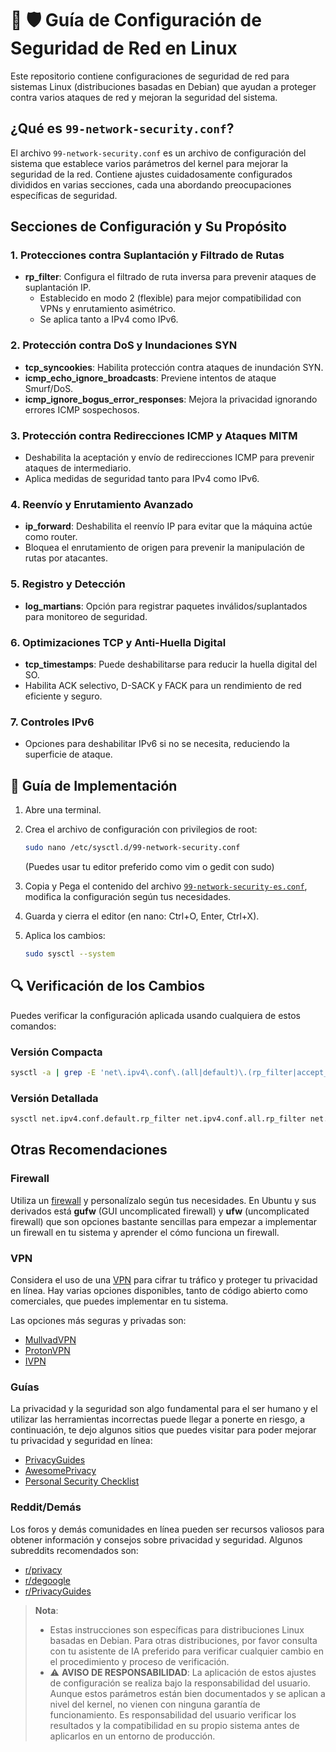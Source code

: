 # 🐧 🛡️ Guía de Configuración de Seguridad de Red en Linux

Este repositorio contiene configuraciones de seguridad de red para sistemas Linux (distribuciones basadas en Debian) que ayudan a proteger contra varios ataques de red y mejoran la seguridad del sistema.

## ¿Qué es `99-network-security.conf`?

El archivo `99-network-security.conf` es un archivo de configuración del sistema que establece varios parámetros del kernel para mejorar la seguridad de la red. Contiene ajustes cuidadosamente configurados divididos en varias secciones, cada una abordando preocupaciones específicas de seguridad.

## Secciones de Configuración y Su Propósito

### 1. Protecciones contra Suplantación y Filtrado de Rutas

- **rp_filter**: Configura el filtrado de ruta inversa para prevenir ataques de suplantación IP.
  - Establecido en modo 2 (flexible) para mejor compatibilidad con VPNs y enrutamiento asimétrico.
  - Se aplica tanto a IPv4 como IPv6.

### 2. Protección contra DoS y Inundaciones SYN

- **tcp_syncookies**: Habilita protección contra ataques de inundación SYN.
- **icmp_echo_ignore_broadcasts**: Previene intentos de ataque Smurf/DoS.
- **icmp_ignore_bogus_error_responses**: Mejora la privacidad ignorando errores ICMP sospechosos.

### 3. Protección contra Redirecciones ICMP y Ataques MITM

- Deshabilita la aceptación y envío de redirecciones ICMP para prevenir ataques de intermediario.
- Aplica medidas de seguridad tanto para IPv4 como IPv6.

### 4. Reenvío y Enrutamiento Avanzado

- **ip_forward**: Deshabilita el reenvío IP para evitar que la máquina actúe como router.
- Bloquea el enrutamiento de origen para prevenir la manipulación de rutas por atacantes.

### 5. Registro y Detección

- **log_martians**: Opción para registrar paquetes inválidos/suplantados para monitoreo de seguridad.

### 6. Optimizaciones TCP y Anti-Huella Digital

- **tcp_timestamps**: Puede deshabilitarse para reducir la huella digital del SO.
- Habilita ACK selectivo, D-SACK y FACK para un rendimiento de red eficiente y seguro.

### 7. Controles IPv6

- Opciones para deshabilitar IPv6 si no se necesita, reduciendo la superficie de ataque.

## 🚀 Guía de Implementación

1. Abre una terminal.

2. Crea el archivo de configuración con privilegios de root:

   ```bash
   sudo nano /etc/sysctl.d/99-network-security.conf
   ```

   (Puedes usar tu editor preferido como vim o gedit con sudo)

3. Copia y Pega el contenido del archivo [`99-network-security-es.conf`](./99-network-security-es.conf), modifica la configuración según tus necesidades.

4. Guarda y cierra el editor (en nano: Ctrl+O, Enter, Ctrl+X).

5. Aplica los cambios:

   ```bash
   sudo sysctl --system
   ```

## 🔍 Verificación de los Cambios

Puedes verificar la configuración aplicada usando cualquiera de estos comandos:

### Versión Compacta

```bash
sysctl -a | grep -E 'net\.ipv4\.conf\.(all|default)\.(rp_filter|accept_redirects|send_redirects|accept_source_route|log_martians)|net\.ipv4\.(tcp_syncookies|icmp_echo_ignore_broadcasts|icmp_ignore_bogus_error_responses|ip_forward|tcp_timestamps|tcp_sack|tcp_dsack|tcp_fack)|net\.ipv6\.conf\.(all|default)\.(rp_filter|accept_redirects|accept_source_route|disable_ipv6)'
```

### Versión Detallada

```bash
sysctl net.ipv4.conf.default.rp_filter net.ipv4.conf.all.rp_filter net.ipv6.conf.default.rp_filter net.ipv6.conf.all.rp_filter net.ipv4.tcp_syncookies net.ipv4.icmp_echo_ignore_broadcasts net.ipv4.icmp_ignore_bogus_error_responses net.ipv4.conf.all.accept_redirects net.ipv4.conf.default.accept_redirects net.ipv4.conf.all.send_redirects net.ipv6.conf.all.accept_redirects net.ipv6.conf.default.accept_redirects net.ipv4.ip_forward net.ipv4.conf.all.accept_source_route net.ipv4.conf.default.accept_source_route net.ipv6.conf.all.accept_source_route net.ipv6.conf.default.accept_source_route net.ipv4.conf.all.log_martians net.ipv4.tcp_timestamps net.ipv4.tcp_sack net.ipv4.tcp_dsack net.ipv4.tcp_fack net.ipv6.conf.all.disable_ipv6 net.ipv6.conf.default.disable_ipv6
```

## Otras Recomendaciones

### Firewall

Utiliza un [firewall](https://es.wikipedia.org/wiki/Cortafuegos_(inform%C3%A1tica)) y personalízalo según tus necesidades. En Ubuntu y sus derivados está **gufw** (GUI uncomplicated firewall) y **ufw** (uncomplicated firewall) que son opciones bastante sencillas para empezar a implementar un firewall en tu sistema y aprender el cómo funciona un firewall.

### VPN

Considera el uso de una [VPN](https://es.wikipedia.org/wiki/Red_privada_virtual) para cifrar tu tráfico y proteger tu privacidad en línea. Hay varias opciones disponibles, tanto de código abierto como comerciales, que puedes implementar en tu sistema.

   Las opciones más seguras y privadas son:

- [MullvadVPN](https://mullvad.net/es/)
- [ProtonVPN](https://protonvpn.com/es/)
- [IVPN](https://www.ivpn.net/es)

### Guías

La privacidad y la seguridad son algo fundamental para el ser humano y el utilizar las herramientas incorrectas puede llegar a ponerte en riesgo, a continuación, te dejo algunos sitios que puedes visitar para poder mejorar tu privacidad y seguridad en línea:

- [PrivacyGuides](https://www.privacyguides.org/es/)
- [AwesomePrivacy](https://awesome-privacy.xyz/)
- [Personal Security Checklist](https://github.com/Lissy93/personal-security-checklist/blob/HEAD/CHECKLIST.md)

### Reddit/Demás

Los foros y demás comunidades en línea pueden ser recursos valiosos para obtener información y consejos sobre privacidad y seguridad. Algunos subreddits recomendados son:

- [r/privacy](https://www.reddit.com/r/privacy/)
- [r/degoogle](https://www.reddit.com/r/degoogle/)
- [r/PrivacyGuides](https://www.reddit.com/r/PrivacyGuides/)

> **Nota**:
>
> - Estas instrucciones son específicas para distribuciones Linux basadas en Debian. Para otras distribuciones, por favor consulta con tu asistente de IA preferido para verificar cualquier cambio en el procedimiento y proceso de verificación.
> - ⚠️ **AVISO DE RESPONSABILIDAD**: La aplicación de estos ajustes de configuración se realiza bajo la responsabilidad del usuario. Aunque estos parámetros están bien documentados y se aplican a nivel del kernel, no vienen con ninguna garantía de funcionamiento. Es responsabilidad del usuario verificar los resultados y la compatibilidad en su propio sistema antes de aplicarlos en un entorno de producción.
